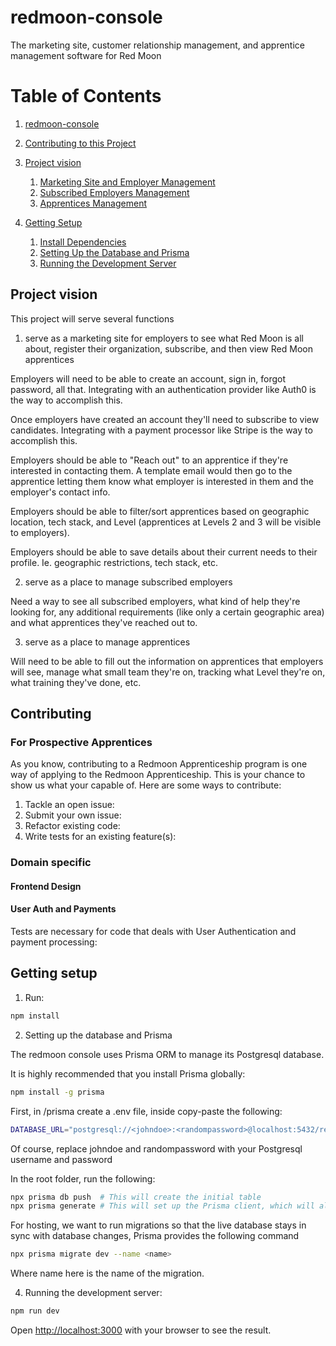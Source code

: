 # redmoon-console
The marketing site, customer relationship management, and apprentice management software for Red Moon

# Table of Contents

1. [redmoon-console](#redmoon-console)
2. [Contributing to this Project](#contributing)
3. [Project vision](#project-vision)
   1. [Marketing Site and Employer Management](#1-marketing-site-and-employer-management)
   2. [Subscribed Employers Management](#2-subscribed-employers-management)
   3. [Apprentices Management](#3-apprentices-management)

4. [Getting Setup](#getting-setup)
   1. [Install Dependencies](#1-run-npm-install)
   2. [Setting Up the Database and Prisma](#2-setting-up-the-database-and-prisma)
   3. [Running the Development Server](#3-running-the-development-server)


## Project vision

This project will serve several functions

1. serve as a marketing site for employers to see what Red Moon is all about, register their organization, subscribe, and then view Red Moon apprentices

Employers will need to be able to create an account, sign in, forgot password, all that. Integrating with an authentication provider like Auth0 is the way to accomplish this.

Once employers have created an account they'll need to subscribe to view candidates. Integrating with a payment processor like Stripe is the way to accomplish this.

Employers should be able to "Reach out" to an apprentice if they're interested in contacting them. A template email would then go to the apprentice letting them know what employer is interested in them and the employer's contact info.

Employers should be able to filter/sort apprentices based on geographic location, tech stack, and Level (apprentices at Levels 2 and 3 will be visible to employers).

Employers should be able to save details about their current needs to their profile. Ie. geographic restrictions, tech stack, etc.


2. serve as a place to manage subscribed employers

Need a way to see all subscribed employers, what kind of help they're looking for, any additional requirements (like only a certain geographic area) and what apprentices they've reached out to.


3. serve as a place to manage apprentices

Will need to be able to fill out the information on apprentices that employers will see, manage what small team they're on, tracking what Level they're on, what training they've done, etc.

## Contributing

### For Prospective Apprentices

As you know, contributing to a Redmoon Apprenticeship program is one way of applying to the Redmoon Apprenticeship. This is your chance to show us what your capable of. Here are some ways to contribute:

1. Tackle an open issue:
2. Submit your own issue:
3. Refactor existing code:
4. Write tests for an existing feature(s):

### Domain specific

#### Frontend Design

#### User Auth and Payments

Tests are necessary for code that deals with User Authentication and payment processing:


## Getting setup

1. Run:

```bash
npm install
```

2. Setting up the database and Prisma

The redmoon console uses Prisma ORM to manage its Postgresql database. 

It is highly recommended that you install Prisma globally:

```bash
npm install -g prisma

```

First, in /prisma create a .env file, inside copy-paste the following:

```bash
DATABASE_URL="postgresql://<johndoe>:<randompassword>@localhost:5432/redmoon?schema=public"
```
Of course, replace johndoe and randompassword with your Postgresql username and password

In the root folder, run the following:

```bash
npx prisma db push  # This will create the initial table
npx prisma generate # This will set up the Prisma client, which will allow us to do basic interactions with the database.
```

For hosting, we want to run migrations so that the live database stays in sync with database changes, Prisma provides the following command

```bash
npx prisma migrate dev --name <name>
```
Where name here is the name of the migration.

4. Running the development server:

```bash
npm run dev
```

Open [http://localhost:3000](http://localhost:3000) with your browser to see the result.
